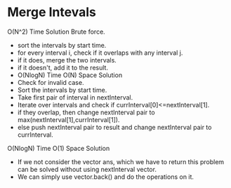 # Merge Intevals
O(N^2) Time Solution
Brute force.
* sort the intervals by start time.
* for every interval i, check if it overlaps with any interval j.
* if it does, merge the two intervals.
* if it doesn't, add it to the result.
* O(NlogN) Time O(N) Space Solution
* Check for invalid case.
* Sort the intervals by start time.
* Take first pair of interval in nextInterval.
* Iterate over intervals and check if currInterval[0]<=nextInterval[1].
* if they overlap, then change nextInterval pair to max(nextInterval[1],currInterval[1]).
* else push nextInterval pair to result and change nextInterval pair to currInterval.

O(NlogN) Time O(1) Space Solution
* If we not consider the vector ans, which we have to return this problem can be solved without using nextInterval vector.
* We can simply use vector.back() and do the operations on it.
